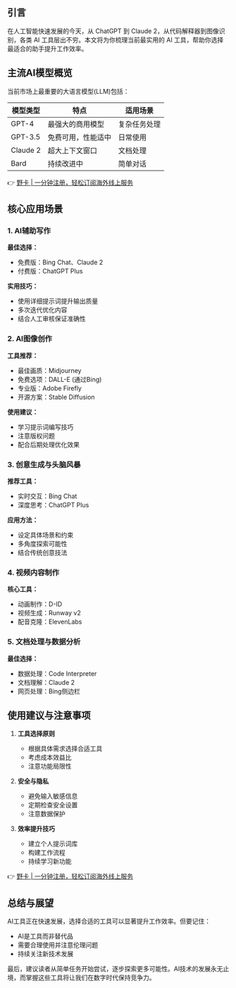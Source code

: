 ## **引言**

在人工智能快速发展的今天，从 ChatGPT 到 Claude 2，从代码解释器到图像识别，各类 AI 工具层出不穷。本文将为你梳理当前最实用的 AI 工具，帮助你选择最适合的助手提升工作效率。

## **主流AI模型概览**

当前市场上最重要的大语言模型(LLM)包括：

| 模型类型 | 特点 | 适用场景 |
|---------|------|----------|
| GPT-4 | 最强大的商用模型 | 复杂任务处理 |
| GPT-3.5 | 免费可用，性能适中 | 日常使用 |
| Claude 2 | 超大上下文窗口 | 文档处理 |
| Bard | 持续改进中 | 简单对话 |

👉 [野卡 | 一分钟注册，轻松订阅海外线上服务](https://bit.ly/bewildcard)

## **核心应用场景**

### **1. AI辅助写作**

**最佳选择：**
- 免费版：Bing Chat、Claude 2
- 付费版：ChatGPT Plus

**实用技巧：**
- 使用详细提示词提升输出质量
- 多次迭代优化内容
- 结合人工审核保证准确性

### **2. AI图像创作**

**工具推荐：**
- 最佳画质：Midjourney
- 免费选项：DALL-E (通过Bing)
- 专业版：Adobe Firefly
- 开源方案：Stable Diffusion

**使用建议：**
- 学习提示词编写技巧
- 注意版权问题
- 配合后期处理优化效果

### **3. 创意生成与头脑风暴**

**推荐工具：**
- 实时交互：Bing Chat
- 深度思考：ChatGPT Plus

**应用方法：**
- 设定具体场景和约束
- 多角度探索可能性
- 结合传统创意技法

### **4. 视频内容制作**

**核心工具：**
- 动画制作：D-ID
- 视频生成：Runway v2
- 配音克隆：ElevenLabs

### **5. 文档处理与数据分析**

**最佳选择：**
- 数据处理：Code Interpreter
- 文档理解：Claude 2
- 网页处理：Bing侧边栏

## **使用建议与注意事项**

1. **工具选择原则**
   - 根据具体需求选择合适工具
   - 考虑成本效益比
   - 注意功能局限性

2. **安全与隐私**
   - 避免输入敏感信息
   - 定期检查安全设置
   - 注意数据保护

3. **效率提升技巧**
   - 建立个人提示词库
   - 构建工作流程
   - 持续学习新功能

👉 [野卡 | 一分钟注册，轻松订阅海外线上服务](https://bit.ly/bewildcard)

## **总结与展望**

AI工具正在快速发展，选择合适的工具可以显著提升工作效率。但要记住：
- AI是工具而非替代品
- 需要合理使用并注意伦理问题
- 持续关注新技术发展

最后，建议读者从简单任务开始尝试，逐步探索更多可能性。AI技术的发展永无止境，而掌握这些工具将让我们在数字时代保持竞争力。